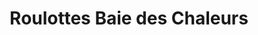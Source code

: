 ---
title: "Roulottes Baie des Chaleurs"
url: /new-richmond/roulottes-baie-des-chaleurs/
shop: Wohnwagen
---